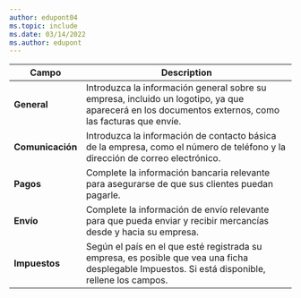 ```yaml
---
author: edupont04
ms.topic: include
ms.date: 03/14/2022
ms.author: edupont
---
```

|Campo|Description|  
|-------------|---------------------------------------|  
|**General**|Introduzca la información general sobre su empresa, incluido un logotipo, ya que aparecerá en los documentos externos, como las facturas que envíe. |  
|**Comunicación**|Introduzca la información de contacto básica de la empresa, como el número de teléfono y la dirección de correo electrónico.|  
|**Pagos**| Complete la información bancaria relevante para asegurarse de que sus clientes puedan pagarle.|  
|**Envío**|Complete la información de envío relevante para que pueda enviar y recibir mercancías desde y hacia su empresa.|  
|**Impuestos**|Según el país en el que esté registrada su empresa, es posible que vea una ficha desplegable Impuestos. Si está disponible, rellene los campos.|  
